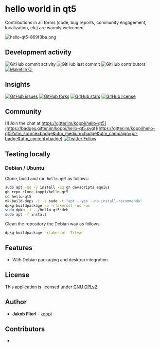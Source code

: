 # hello world in qt5

Contributions in all forms (code, bug reports, community engagement, localization, etc) are warmly welcomed.

![hello-qt5-869f3ba.png](https://raw.githubusercontent.com/koppi/hello-qt5/main/meta/hello-qt5-869f3ba.png)

## Development activity

![GitHub commit activity](https://img.shields.io/github/commit-activity/w/koppi/hello-qt5)
![GitHub last commit](https://img.shields.io/github/last-commit/koppi/hello-qt5)
![GitHub contributors](https://img.shields.io/github/contributors/koppi/hello-qt5)
[![Makefile CI](https://github.com/koppi/hello-qt5/actions/workflows/main.yml/badge.svg)](https://github.com/koppi/hello-qt5/actions/workflows/main.yml)

## Insights

[![GitHub issues](https://img.shields.io/github/issues/koppi/hello-qt5)](https://github.com/koppi/hello-qt5/issues)
[![GitHub forks](https://img.shields.io/github/forks/koppi/hello-qt5)](https://github.com/koppi/hello-qt5/network)
[![GitHub stars](https://img.shields.io/github/stars/koppi/hello-qt5)](https://github.com/koppi/hello-qt5/stargazers)
[![GitHub license](https://img.shields.io/github/license/koppi/hello-qt5)](https://github.com/koppi/hello-qt5/blob/main/LICENSE)

## Community

[![Join the chat at https://gitter.im/koppi/hello-qt5](https://badges.gitter.im/koppi/hello-qt5.svg)](https://gitter.im/koppi/hello-qt5?utm_source=badge&utm_medium=badge&utm_campaign=pr-badge&utm_content=badge)
[![Twitter Follow](https://img.shields.io/twitter/follow/koppi2342?label=follow&style=social)](https://twitter.com/koppi2342)

## Testing locally

### Debian / Ubuntu

Clone, build and run ```hello-qt5``` as follows:
```bash
sudo apt -qq -y install -qq gh devscripts equivs
gh repo clone koppi/hello-qt5
cd hello-qt5
mk-build-deps -i -s sudo -t "apt --yes --no-install-recommends"
dpkg-buildpackage -b -rfakeroot -us -uc
sudo dpkg -i ../hello-qt5*deb
sudo apt -f install
```

Clean the repository the Debian way as follows:
```bash
dpkg-buildpackage -rfakeroot -Tclean
```

## Features

* With Debian packaging and desktop integration.

## License

This application is licensed under [GNU GPLv2](LICENSE).

## Author

* **Jakob Flierl** - [koppi](https://github.com/koppi)

## Contributors

* 

